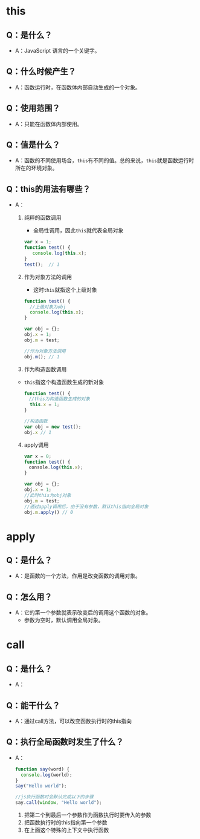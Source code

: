 # this

## Q：是什么？

* A：JavaScript 语言的一个关键字。

## Q：什么时候产生？

* A：函数运行时，在函数体内部自动生成的一个对象。

## Q：使用范围？

* A：只能在函数体内部使用。

## Q：值是什么？

* A：函数的不同使用场合，`this`有不同的值。总的来说，`this`就是函数运行时所在的环境对象。

## Q：this的用法有哪些？

* A：

  1. 纯粹的函数调用

     * 全局性调用，因此`this`就代表全局对象

     ````javascript
     var x = 1;
     function test() {
        console.log(this.x);
     }
     test();  // 1
     ````

  2. 作为对象方法的调用

     * 这时`this`就指这个上级对象

     ````javascript
     function test() {
       //上级对象为obj
       console.log(this.x);
     }
     
     var obj = {};
     obj.x = 1;
     obj.m = test;
     
     //作为对象方法调用
     obj.m(); // 1
     ````

  3.  作为构造函数调用
  
     * `this`指这个构造函数生成的新对象
  
       ````javascript
       function test() {
       　//this为构造函数生成的对象
         this.x = 1;
       }
       
       //构造函数
       var obj = new test();
       obj.x // 1
       ````
  
  4. apply调用
  
     ````javascript
     var x = 0;
     function test() {
     　console.log(this.x);
     }
     
     var obj = {};
     obj.x = 1;
     //此时this为obj对象
     obj.m = test;
     //通过apply调用后，由于没有参数，默认this指向全局对象
     obj.m.apply() // 0

# apply

## Q：是什么？

* A：是函数的一个方法，作用是改变函数的调用对象。

## Q：怎么用？

* A：它的第一个参数就表示改变后的调用这个函数的对象。
  * 参数为空时，默认调用全局对象。

# call

## Q：是什么？

* A：

## Q：能干什么？

* A：通过call方法，可以改变函数执行时的this指向

## Q：执行全局函数时发生了什么？

* A：

  ````javascript
  function say(word) {
    console.log(world);
  }
  say("Hello world");
  
  //js执行函数时会默认完成以下的步骤
  say.call(window, "Hello world");
  ````

  1.  把第二个到最后一个参数作为函数执行时要传入的参数
  2.  把函数执行时的this指向第一个参数
  3. 在上面这个特殊的上下文中执行函数